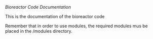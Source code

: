 *Bioreactor Code Documentation*

This is the documentation of the bioreactor code

Remember that in order to use modules, the required modules mus be placed in the /modules directory.